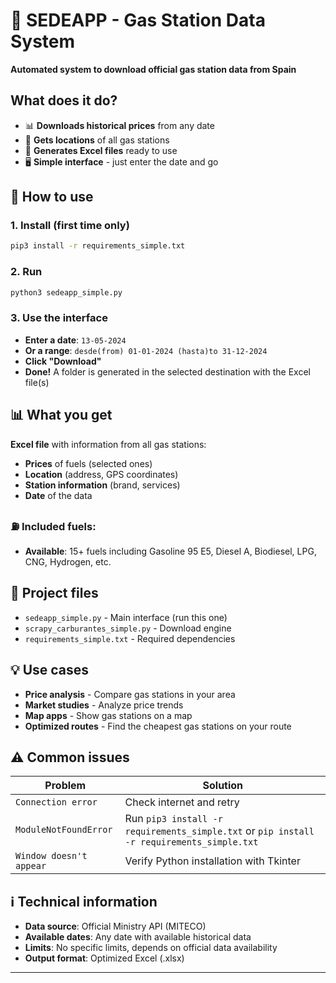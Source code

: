 # 🚀 SEDEAPP - Gas Station Data System

**Automated system to download official gas station data from Spain**

## What does it do?

- 📊 **Downloads historical prices** from any date
- 📍 **Gets locations** of all gas stations  
- 📁 **Generates Excel files** ready to use
- 🖥️ **Simple interface** - just enter the date and go

## 🚀 How to use

### 1. Install (first time only)
```bash
pip3 install -r requirements_simple.txt
```

### 2. Run
```bash
python3 sedeapp_simple.py
```

### 3. Use the interface
- **Enter a date**: `13-05-2024`
- **Or a range**: `desde(from) 01-01-2024 (hasta)to 31-12-2024`  
- **Click "Download"**
- **Done!** A folder is generated in the selected destination with the Excel file(s)

## 📊 What you get

**Excel file** with information from all gas stations:
- **Prices** of fuels (selected ones)
- **Location** (address, GPS coordinates)
- **Station information** (brand, services)
- **Date** of the data

### ⛽ **Included fuels:**
- **Available**: 15+ fuels including Gasoline 95 E5, Diesel A, Biodiesel, LPG, CNG, Hydrogen, etc.

## 📁 Project files

- `sedeapp_simple.py` - Main interface (run this one)
- `scrapy_carburantes_simple.py` - Download engine 
- `requirements_simple.txt` - Required dependencies

## 💡 Use cases

- **Price analysis** - Compare gas stations in your area
- **Market studies** - Analyze price trends
- **Map apps** - Show gas stations on a map
- **Optimized routes** - Find the cheapest gas stations on your route

## ⚠️ Common issues

| Problem | Solution |
|---------|----------|
| `Connection error` | Check internet and retry |
| `ModuleNotFoundError` | Run `pip3 install -r requirements_simple.txt` or `pip install -r requirements_simple.txt` |
| `Window doesn't appear` | Verify Python installation with Tkinter |


## ℹ️ Technical information

- **Data source**: Official Ministry API (MITECO)
- **Available dates**: Any date with available historical data
- **Limits**: No specific limits, depends on official data availability
- **Output format**: Optimized Excel (.xlsx)

---
